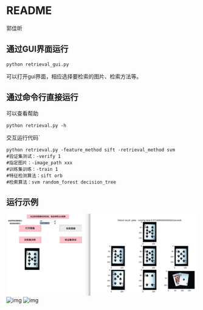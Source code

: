 # README

郭佳昕

##  通过GUI界面运行

``` shell
python retrieval_gui.py
```

可以打开gui界面，相应选择要检索的图片、检索方法等。

## 通过命令行直接运行

可以查看帮助

``` shell
python retrieval.py -h
```

交互运行代码`

``` shell
python retrieval.py -feature_method sift -retrieval_method svm 
#验证集测试：-verify 1
#指定图片：-image_path xxx
#训练集训练：-train 1
#特征检测算法：sift orb
#检索算法：svm random_forest decision_tree
```

## 运行示例
![img](./example1.png)
![img](./example2.png)
![img](./example3.png)